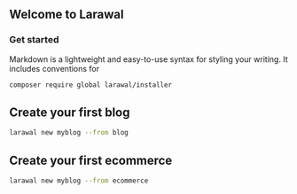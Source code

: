 ## Welcome to Larawal

### Get started

Markdown is a lightweight and easy-to-use syntax for styling your writing. It includes conventions for

```bash
composer require global larawal/installer
```

## Create your first blog

```bash
larawal new myblog --from blog
```

## Create your first ecommerce

```bash
larawal new myblog --from ecommerce
```
